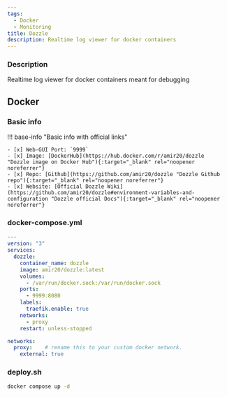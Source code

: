 ```yaml
---
tags:
  - Docker
  - Monitoring
title: Dozzle
description: Realtime log viewer for docker containers
---
```

### Description

Realtime log viewer for docker containers meant for debugging

## Docker

### Basic info

!!! base-info "Basic info with official links"

    - [x] Web-GUI Port: `9999`
    - [x] Image: [DockerHub](https://hub.docker.com/r/amir20/dozzle "Dozzle image on Docker Hub"){:target="_blank" rel="noopener noreferrer"}
    - [x] Repo: [Github](https://github.com/amir20/dozzle "Dozzle Github repo"){:target="_blank" rel="noopener noreferrer"}
    - [x] Website: [Official Dozzle Wiki](https://github.com/amir20/dozzle#environment-variables-and-configuration "Dozzle official Docs"){:target="_blank" rel="noopener noreferrer"}

### docker-compose.yml

```yaml
---
version: "3"
services:
  dozzle:
    container_name: dozzle
    image: amir20/dozzle:latest
    volumes:
      - /var/run/docker.sock:/var/run/docker.sock
    ports:
      - 9999:8080
    labels:
      traefik.enable: true
    networks:
      - proxy
    restart: unless-stopped

networks:
  proxy:    # rename this to your custom docker network.
    external: true
```

### deploy.sh

```bash
docker compose up -d
```